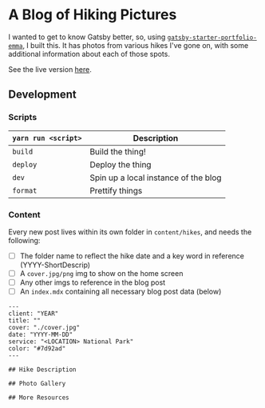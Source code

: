 # A Blog of Hiking Pictures

I wanted to get to know Gatsby better, so, using [`gatsby-starter-portfolio-emma`](https://github.com/LeKoArts/gatsby-starter-portfolio-emma), I built this. It has photos from various hikes I've gone on, with some additional information about each of those spots.

See the live version [here](https://kylieis.online/hikes).

## Development

### Scripts

`yarn run <script>` | Description
------------------ | -----------
`build` | Build the thing!
`deploy` | Deploy the thing
`dev` | Spin up a local instance of the blog
`format` | Prettify things

### Content

Every new post lives within its own folder in `content/hikes`, and needs the following:
- [ ] The folder name to reflect the hike date and a key word in reference (YYYY-ShortDescrip)
- [ ] A `cover.jpg/png` img to show on the home screen
- [ ] Any other imgs to reference in the blog post
- [ ] An `index.mdx` containing all necessary blog post data (below)

```
---
client: "YEAR"
title: ""
cover: "./cover.jpg"
date: "YYYY-MM-DD"
service: "<LOCATION> National Park"
color: "#7d92ad"
---

## Hike Description

## Photo Gallery

## More Resources
```
